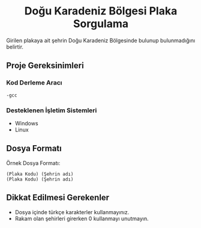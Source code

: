 # <center> Doğu Karadeniz Bölgesi Plaka Sorgulama </center>
Girilen plakaya ait şehrin Doğu Karadeniz Bölgesinde bulunup bulunmadığını belirtir.

## Proje Gereksinimleri

### Kod Derleme Aracı
```
-gcc
```

### Desteklenen İşletim Sistemleri
- Windows
- Linux

## Dosya Formatı
Örnek Dosya Formatı:
```
(Plaka Kodu) (Şehrin adı)
(Plaka Kodu) (Şehrin adı)
```
## Dikkat Edilmesi Gerekenler
- Dosya içinde türkçe karakterler kullanmayınız.
- Rakam olan şehirleri girerken 0 kullanmayı unutmayın.
